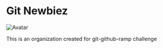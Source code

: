 # Git Newbiez

![Avatar](https://avatars.githubusercontent.com/u/159072422?s=400&u=1c55696c23dfd279d7302a44eb1edc86ba61310c&v=4)


This is an organization created for git-github-ramp challenge
